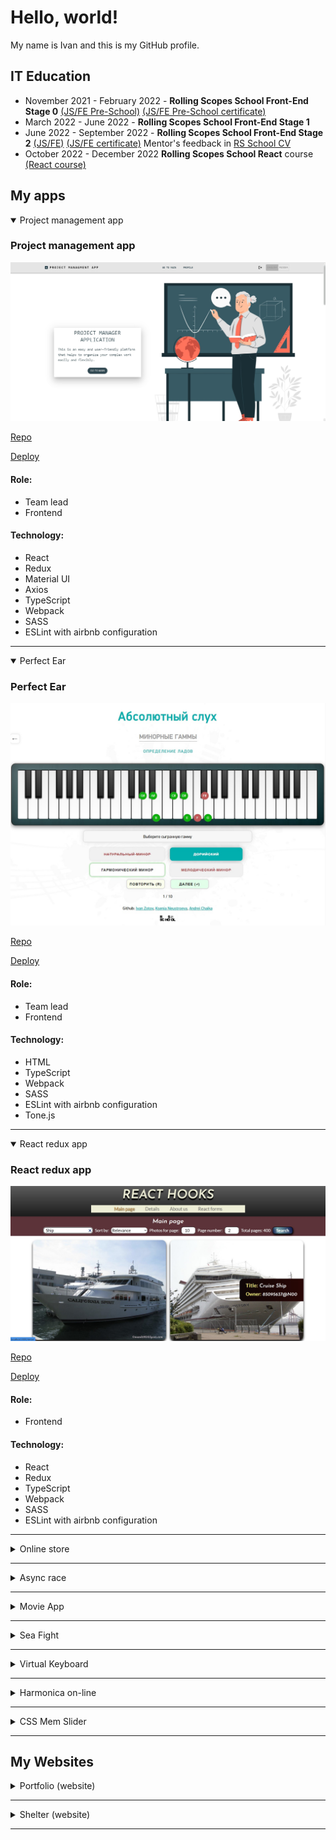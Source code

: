# Hello, world!

My name is Ivan and this is my GitHub profile.

## IT Education

- November 2021 - February 2022 - **Rolling Scopes School Front-End Stage 0**
  [(JS/FE Pre-School)](https://rs.school/js-stage0/)
  [(JS/FE Pre-School certificate)](https://app.rs.school/certificate/9rfq3x9e)
- March 2022 - June 2022 - **Rolling Scopes School Front-End Stage 1**
- June 2022 - September 2022 - **Rolling Scopes School Front-End Stage 2**
  [(JS/FE)](https://rs.school/js/)
  [(JS/FE certificate)](https://app.rs.school/certificate/8pk8i88z)
  Mentor's feedback in [RS School CV](https://app.rs.school/cv/736afb1d-4f74-4f37-9f97-299fb10eb925)
- October 2022 - December 2022 **Rolling Scopes School React** course
  [(React course)](https://rs.school/react/)

## My apps

<details open="open">
  <summary>Project management app</summary>

### Project management app

![Project management app](https://github.com/Legat14/Legat14/blob/main/img/project_management_app_screenshot.jpg?raw=true)

[Repo](https://github.com/Legat14/project-management-app)

[Deploy](https://legat14-project-management-app.netlify.app/)

#### Role:

- Team lead
- Frontend

#### Technology:

- React
- Redux
- Material UI
- Axios
- TypeScript
- Webpack
- SASS
- ESLint with airbnb configuration
</details>

---

<details open="open">
  <summary>Perfect Ear</summary>

### Perfect Ear

![Perfect Ear](https://github.com/Legat14/Legat14/blob/main/img/perfect_ear_screenshot.jpg?raw=true)

[Repo](https://github.com/Legat14/perfect_ear)

[Deploy](https://perfect-ear.netlify.app/)

#### Role:

- Team lead
- Frontend

#### Technology:

- HTML
- TypeScript
- Webpack
- SASS
- ESLint with airbnb configuration
- Tone.js
</details>

---

<details open="open">
  <summary>React redux app</summary>

### React redux app

![React redux app](https://github.com/Legat14/Legat14/blob/main/img/react-redux_screenshot.jpg?raw=true)

[Repo](https://github.com/Legat14/react-redux-app)

[Deploy](https://legat14-react-redux.netlify.app/)

#### Role:

- Frontend

#### Technology:

- React
- Redux
- TypeScript
- Webpack
- SASS
- ESLint with airbnb configuration
</details>

---

<details>
  <summary>Online store</summary>

### Online store

![Online store](https://github.com/Legat14/Legat14/blob/main/img/online_store_screenshot.JPG?raw=true)

[Repo](https://github.com/Legat14/online-store/)

[Deploy](https://legat14-online-store.netlify.app/)

#### Role:

Developer

#### Technology:

- HTML
- TypeScript
- Webpack
- SASS
- ESLint with eslint recommended configuration
</details>

---

<details>
  <summary>Async race</summary>

### Async race

![Async Race](https://github.com/Legat14/Legat14/blob/main/img/async_race_screenshot.JPG?raw=true)

[Repo](https://github.com/Legat14/async-race/)

[Deploy](https://legat-14-async-race.netlify.app/)

#### Role:

Developer

#### Technology:

- HTML
- TypeScript
- Webpack
- SASS
- ESLint with airbnb configuration
</details>

---

<details>
  <summary>Movie App</summary>

### Movie App

![Movie App](https://github.com/Legat14/Legat14/blob/main/img/movie_app_screenshot.jpg?raw=true)

[Repo](https://github.com/Legat14/movie_app)

[Deploy](https://legat14.github.io/movie_app/)

#### Role:

Developer

#### Technology:

- HTML
- CSS
- JavaScript
</details>

---

<details>
  <summary>Sea Fight</summary>

### Sea Fight (the game)

![Sea Fight](https://github.com/Legat14/Legat14/blob/main/img/sea_fight_screenshot.jpg?raw=true)

[Repo](https://github.com/Legat14/sea_fight)

[Deploy](https://legat14.github.io/sea_fight/)

#### Role:

Developer

#### Technology:

- HTML
- CSS
- JavaScript
</details>

---

<details>
  <summary>Virtual Keyboard</summary>

### Virtual Keyboard

![Virtual Keyboard](https://github.com/Legat14/Legat14/blob/main/img/virtual_keyboard_screenshot.jpg?raw=true)

[Repo](https://github.com/Legat14/virtual_keyboard)

[Deploy](https://legat14.github.io/virtual_keyboard/)

#### Role:

Developer

#### Technology:

- HTML
- SCSS
- JavaScript
</details>

---

<details>
  <summary>Harmonica on-line</summary>

### Harmonica on-line

![Harmonica on-line](https://github.com/Legat14/Legat14/blob/main/img/harmonica_on-line_screenshot.jpg?raw=true)

[Repo](https://github.com/Legat14/JS_30_Harp)

[Deploy](https://legat14.github.io/JS_30_Harp/)

#### Role:

Developer

#### Technology:

- HTML
- CSS
- JavaScript
</details>

---

<details>
  <summary>CSS Mem Slider</summary>

### CSS Mem Slider

![CSS Mem Slider](https://github.com/Legat14/Legat14/blob/main/img/css_mem_slider_screenshot.jpg?raw=true)

[Repo](https://github.com/Legat14/cssMemSlider)

[Deploy](https://legat14.github.io/cssMemSlider/)

#### Role:

Developer

#### Technology:

- HTML
- CSS
</details>

---

## My Websites

<details>
  <summary>Portfolio (website)</summary>

### Portfolio (website)

![Portfolio](https://github.com/Legat14/Legat14/blob/main/img/portfolio_screenshot.jpg?raw=true)

[Repo](https://github.com/Legat14/portfolio)

[Deploy](https://legat14.github.io/portfolio/)

#### Role:

Developer

#### Technology:

- HTML
- CSS
- JavaScript
</details>

---

<details>
  <summary>Shelter (website)</summary>

### Shelter (website)

![Shelter website](https://github.com/Legat14/Legat14/blob/main/img/shelter_screenshot.jpg?raw=true)

[Repo](https://github.com/Legat14/shelter/)

[Deploy](https://rolling-scopes-school.github.io/legat14-JSFE2022Q1/shelter/pages/main/index.html)

#### Role:

Developer

#### Technology:

- HTML
- CSS
- JavaScript
</details>

---
